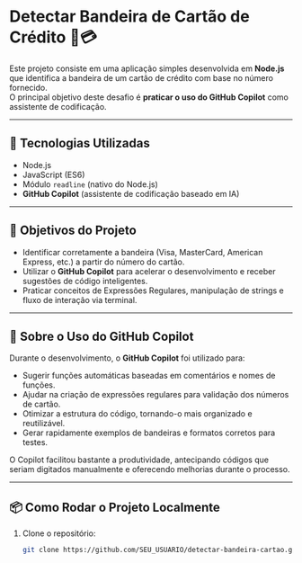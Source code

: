 # Detectar Bandeira de Cartão de Crédito 🧾💳

Este projeto consiste em uma aplicação simples desenvolvida em **Node.js** que identifica a bandeira de um cartão de crédito com base no número fornecido.  
O principal objetivo deste desafio é **praticar o uso do GitHub Copilot** como assistente de codificação.

---

## 🚀 Tecnologias Utilizadas
- Node.js
- JavaScript (ES6)
- Módulo `readline` (nativo do Node.js)
- **GitHub Copilot** (assistente de codificação baseado em IA)

---

## 🎯 Objetivos do Projeto

- Identificar corretamente a bandeira (Visa, MasterCard, American Express, etc.) a partir do número do cartão.
- Utilizar o **GitHub Copilot** para acelerar o desenvolvimento e receber sugestões de código inteligentes.
- Praticar conceitos de Expressões Regulares, manipulação de strings e fluxo de interação via terminal.

---

## 🤖 Sobre o Uso do GitHub Copilot

Durante o desenvolvimento, o **GitHub Copilot** foi utilizado para:
- Sugerir funções automáticas baseadas em comentários e nomes de funções.
- Ajudar na criação de expressões regulares para validação dos números de cartão.
- Otimizar a estrutura do código, tornando-o mais organizado e reutilizável.
- Gerar rapidamente exemplos de bandeiras e formatos corretos para testes.

O Copilot facilitou bastante a produtividade, antecipando códigos que seriam digitados manualmente e oferecendo melhorias durante o processo.

---

## 📦 Como Rodar o Projeto Localmente

1. Clone o repositório:
   ```bash
   git clone https://github.com/SEU_USUARIO/detectar-bandeira-cartao.git
